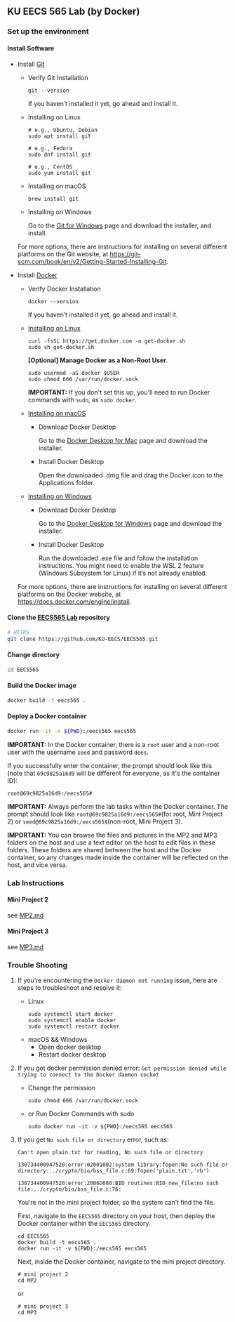 ## KU EECS 565 Lab (by Docker)

### Set up the environment

#### Install Software

- Install [Git](https://git-scm.com/book/en/v2/Getting-Started-Installing-Git)

    - Verify Git Installation

        ```shell
        git --version
        ```

        If you haven’t installed it yet, go ahead and install it.

    - Installing on Linux

        ```shell
        # e.g., Ubuntu, Debian
        sudo apt install git

        # e.g., Fedora
        sudo dnf install git

        # e.g., CentOS
        sudo yum install git
        ```

    - Installing on macOS

        ```shell
        brew install git
        ```

    - Installing on Windows

        Go to the [Git for Windows](https://git-scm.com/download/win) page and download the installer, and install.

    For more options, there are instructions for installing on several different platforms on the Git website, at https://git-scm.com/book/en/v2/Getting-Started-Installing-Git.

- Install [Docker](https://docs.docker.com/engine/install/)

    - Verify Docker Installation

        ```shell
        docker --version
        ```

        If you haven’t installed it yet, go ahead and install it.

    - [Installing on Linux](https://docs.docker.com/desktop/install/linux/ubuntu/)
        ```shell
        curl -fsSL https://get.docker.com -o get-docker.sh
        sudo sh get-docker.sh
        ```

        **[Optional] Manage Docker as a Non-Root User**.

        ```shell
        sudo usermod -aG docker $USER
        sudo chmod 666 /var/run/docker.sock
        ```
        **IMPORTANT:** If you don't set this up, you'll need to run Docker commands with ``sudo``, as ``sudo docker``.


    - [Installing on macOS](https://docs.docker.com/desktop/install/mac-install/)

        - Download Docker Desktop

            Go to the [Docker Desktop for Mac](https://docs.docker.com/desktop/install/mac-install/) page and download the installer.

        - Install Docker Desktop

            Open the downloaded .dmg file and drag the Docker icon to the Applications folder.

    - [Installing on Windows](https://docs.docker.com/desktop/install/windows-install/)

        - Download Docker Desktop

            Go to the [Docker Desktop for Windows](https://docs.docker.com/desktop/install/windows-install/) page and download the installer.

        - Install Docker Desktop

            Run the downloaded .exe file and follow the installation instructions. You might need to enable the WSL 2 feature (Windows Subsystem for Linux) if it’s not already enabled.


    For more options, there are instructions for installing on several different platforms on the Docker website, at https://docs.docker.com/engine/install.

#### Clone the [EECS565 Lab](https://github.com/KU-EECS/EECS565) repository
```bash
# HTTPS
git clone https://github.com/KU-EECS/EECS565.git
```
#### Change directory
```bash
cd EECS565
```

#### Build the Docker image
```bash
docker build -t eecs565 .
```

#### Deploy a Docker container
```bash
docker run -it -v ${PWD}:/eecs565 eecs565
```

**IMPORTANT:** In the Docker container, there is a ``root`` user and a non-root user with the username ``seed`` and password ``dees``.

If you successfully enter the container, the prompt should look like this (note that ``69c9825a16d9`` will be different for everyone, as it's the container ID):
```shell
root@69c9825a16d9:/eecs565#
```
**IMPORTANT:** Always perform the lab tasks within the Docker container. The prompt should look like ``root@69c9825a16d9:/eecs565#``(for root, Mini Project 2) or ``seed@69c9825a16d9:/eecs565$``(non-root, Mini Project 3).

**IMPORTANT:** You can browse the files and pictures in the MP2 and MP3 folders on the host and use a text editor on the host to edit files in these folders. These folders are shared between the host and the Docker container, so any changes made inside the container will be reflected on the host, and vice versa.

### Lab Instructions

#### Mini Project 2
see [MP2.md](MP2.md)

#### Mini Project 3
see [MP3.md](MP3.md)


### Trouble Shooting

1. If you’re encountering the ``Docker daemon not running`` issue, here are steps to troubleshoot and resolve it:
   - Linux
        ```shell
        sudo systemctl start docker
        sudo systemctl enable docker
        sudo systemctl restart docker
        ```
   - macOS && Windows
     - Open docker desktop
     - Restart docker desktop

2. If you get docker permission denied error: ``Got permission denied while trying to connect to the Docker daemon socket``
    - Change the permission
        ```shell
        sudo chmod 666 /var/run/docker.sock
        ```
    - or Run Docker Commands with sudo
        ```shell
        sudo docker run -it -v ${PWD}:/eecs565 eecs565
        ```
3. If you get ``No such file or directory`` error, such as:
    ```
    Can't open plain.txt for reading, No such file or directory

    130734400947520:error:02001002:system library:fopen:No such file or directory:../crypto/bio/bss_file.c:69:fopen('plain.txt','rb')

    130734400947520:error:2006D080:BIO routines:BIO_new_file:no such file:../crypto/bio/bss_file.c:76:
    ```

    You’re not in the mini project folder, so the system can’t find the file.

    First, navigate to the ``EECS565`` directory on your host, then deploy the Docker container within the ``EECS565`` directory.

    ```shell
    cd EECS565
    docker build -t eecs565 .
    docker run -it -v ${PWD}:/eecs565 eecs565
    ```

    Next, inside the Docker container, navigate to the mini project directory.

    ```
    # mini project 2
    cd MP2
    ```

    or

    ```
    # mini project 3
    cd MP3
    ```
